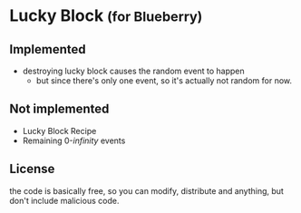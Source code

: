 # Lucky Block <small>(for Blueberry)</small>

## Implemented
- destroying lucky block causes the random event to happen
  - but since there's only one event, so it's actually not random for now.

## Not implemented
- Lucky Block Recipe
- Remaining 0-*infinity* events

## License
the code is basically free, so you can modify, distribute and anything, but don't include malicious code.
